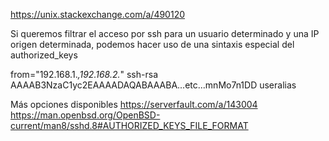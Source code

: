 https://unix.stackexchange.com/a/490120

Si queremos filtrar el acceso por ssh para un usuario determinado y una IP origen determinada, podemos hacer uso de una sintaxis especial del authorized_keys

from="192.168.1.*,192.168.2.*" ssh-rsa AAAAB3NzaC1yc2EAAAADAQABAAABA...etc...mnMo7n1DD useralias


Más opciones disponibles
https://serverfault.com/a/143004
https://man.openbsd.org/OpenBSD-current/man8/sshd.8#AUTHORIZED_KEYS_FILE_FORMAT
